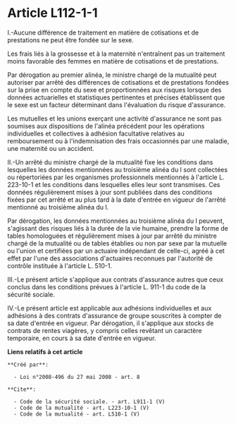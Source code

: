 # Article L112-1-1

I.-Aucune différence de traitement en matière de cotisations et de prestations ne peut être fondée sur le sexe. 

Les frais liés à la grossesse et à la maternité n'entraînent pas un traitement moins favorable des femmes en matière de
cotisations et de prestations. 

Par dérogation au premier alinéa, le ministre chargé de la mutualité peut autoriser par arrêté des différences de cotisations
et de prestations fondées sur la prise en compte du sexe et proportionnées aux risques lorsque des données actuarielles et
statistiques pertinentes et précises établissent que le sexe est un facteur déterminant dans l'évaluation du risque
d'assurance. 

Les mutuelles et les unions exerçant une activité d'assurance ne sont pas soumises aux dispositions de l'alinéa précédent
pour les opérations individuelles et collectives à adhésion facultative relatives au remboursement ou à l'indemnisation des
frais occasionnés par une maladie, une maternité ou un accident. 

II.-Un arrêté du ministre chargé de la mutualité fixe les conditions dans lesquelles les données mentionnées au troisième
alinéa du I sont collectées ou répertoriées par les organismes professionnels mentionnés à l'article L. 223-10-1 et les
conditions dans lesquelles elles leur sont transmises. Ces données régulièrement mises à jour sont publiées dans des
conditions fixées par cet arrêté et au plus tard à la date d'entrée en vigueur de l'arrêté mentionné au troisième alinéa du
I. 

Par dérogation, les données mentionnées au troisième alinéa du I peuvent, s'agissant des risques liés à la durée de la vie
humaine, prendre la forme de tables homologuées et régulièrement mises à jour par arrêté du ministre chargé de la mutualité
ou de tables établies ou non par sexe par la mutuelle ou l'union et certifiées par un actuaire indépendant de celle-ci, agréé
à cet effet par l'une des associations d'actuaires reconnues par l'autorité de contrôle instituée à l'article L. 510-1. 

III.-Le présent article s'applique aux contrats d'assurance autres que ceux conclus dans les conditions prévues à l'article
L. 911-1 du code de la sécurité sociale. 

IV.-Le présent article est applicable aux adhésions individuelles et aux adhésions à des contrats d'assurance de groupe
souscrites à compter de sa date d'entrée en vigueur. Par dérogation, il s'applique aux stocks de contrats de rentes viagères,
y compris celles revêtant un caractère temporaire, en cours à sa date d'entrée en vigueur.

**Liens relatifs à cet article**

	**Créé par**:

	  - Loi n°2008-496 du 27 mai 2008 - art. 8

	**Cite**:

	  - Code de la sécurité sociale. - art. L911-1 (V)
	  - Code de la mutualité - art. L223-10-1 (V)
	  - Code de la mutualité - art. L510-1 (V)
